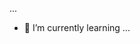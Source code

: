  ...
- 🌱 I’m currently learning ...
<!---
immergut/immergut is a ✨ special ✨ repository because its `README.md` (this file) appears on your GitHub profile.
You can click the Preview link to take a look at your changes.
--->
